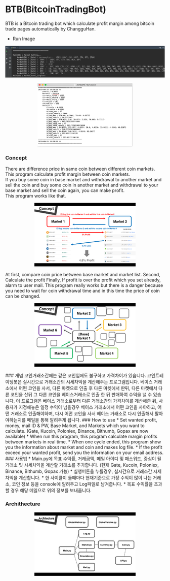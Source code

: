 # BTB(BitcoinTradingBot)

BTB is a Bitcoin trading bot which calculate profit margin among bitcoin trade pages automatically by ChangguHan.
* Run Image  
<p align="center">
    <img class = "center" src= "./image/runimg.png" width="560px" height="100px" />
</p>
<p align="center">
    <img class = "center" src= "./image/logimg.png" width="300px" height="200px" />
</p>


### Concept
There are difference price in same coin between different coin markets.  
This program calculate profit margin between coin markets.  
If you buy some coin in base market and withdrawal to another market and sell the coin and buy some coin in another market and withdrawal to your base market and sell the coin again, you can make profit.  
This program works like that.  
<p align="center">
    <img class = "center" src= "./image/Concept1.png" width="320px" height="200px" />
</p>
At first, compare coin price between base market and market list.  
Second, Calculate the profit  
Finally, If profit is over the profit which you set already, alarm to user mail.  
This program really works but there is a danger because you need to wait for coin withdrawal time and in this time the price of coin can be changed.  
<p align="center">
    <img class = "center" src= "./image/Concept2.png" width="320px" height="200px" />
</p>
### 개념
코인거래소간에는 같은 코인임에도 불구하고 가격차이가 있습니다.  
코인트레이딩봇은 실시간으로 거래소간의 시세차익을 계산해주는 프로그램입니다.  
베이스 거래소에서 어떤 코인을 사서, 다른 마켓으로 인출 후 다른 마켓에서 판뒤, 다른 마켓에서 다른 코인을 산뒤 그 다른 코인을 베이스거래소로 인출 한 뒤 판매하여 수익을 낼 수 있습니다.  
이 프로그램은 베이스 거래소로부터 다른 거래소간의 가격차이를 계산해준 뒤, 사용자가 지정해놓은 일정 수익이 넘을경우 베이스 거래소에서 어떤 코인을 사야하고, 어떤 거래소로 인출해야하며, 다시 어떤 코인을 사서 베이스 거래소로 다시 인출해서 팔아야하는지를 메일을 통해 알려주게 됩니다.  
### How to use
* Set wanted profit, money, mail ID & PW, Base Market, and Markets which you want to calculate.
(Gate, Kucoin, Poloniex, Binance, Bithumb, Gopax are now available)
* When run this program, this program calculate margin profits between markets in real time.
* When one cycle ended, this program show you the information about market and coin and makes log file.
* If the profit exceed your wanted profit, send you the information on your email address.
### 사용법
* Main.py에 목표 수익률, 거래금액, 메일 아이디 및 패스워드, 중심이 될 거래소 및 시세차익을 계산할 거래소를 추가합니다.
(현재 Gate, Kucoin, Poloniex, Binance, Bithumb, Gopax 가능)
* 실행버튼을 누를경우, 실시간으로 거래소간 시세차익을 계산합니다.
* 한 사이클이 돌때마다 현재기준으로 가장 수익이 많이 나는 거래소, 코인 정보 등을 console에 알려주고 Log파일로 남겨줍니다.
* 목표 수익률을 초과할 경우 해당 메일으로 위의 정보를 보내줍니다.

### Archithecture
<p align="center">
    <img class = "center" src= "./image/Architecture.png" width="320px" height="200px" />
</p>

